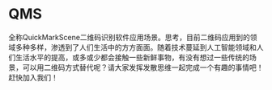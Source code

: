 # QMS
全称QuickMarkScene二维码识别软件应用场景。思考，目前二维码应用到的领域多种多样，渗透到了人们生活中的方方面面。随着技术蔓延到人工智能领域和人们生活水平的提高，或多或少都会接触一些新鲜事物，有没有想过一些传统的场景，可以用二维码方式替代呢？请大家发挥发散思维一起完成一个有趣的事情吧！赶快加入我们！
